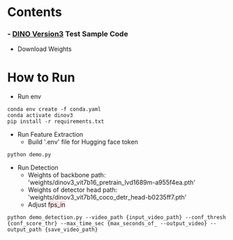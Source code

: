 Contents
=============

### - [DINO Version3](https://github.com/facebookresearch/dinov3) Test Sample Code
* Download Weights
    

How to Run
=============

* Run env

```
conda env create -f conda.yaml
conda activate dinov3
pip install -r requirements.txt
```

* Run Feature Extraction
    * Build '.env' file for Hugging face token

```
python demo.py
```

* Run Detection
    * Weights of backbone path: 'weights/dinov3_vit7b16_pretrain_lvd1689m-a955f4ea.pth'
    * Weights of detector head path: 'weights/dinov3_vit7b16_coco_detr_head-b0235ff7.pth'
    * Adjust <span style="background-color:#FFE6E6">fps_in</span>

```
python demo_detection.py --video_path {input_video_path} --conf_thresh {conf_score_thr} --max_time_sec {max_seconds_of_ --output_video} --output_path {save_video_path}
```





